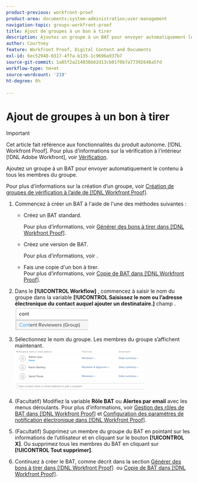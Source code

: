 ```yaml
---
product-previous: workfront-proof
product-area: documents;system-administration;user-management
navigation-topic: groups-workfront-proof
title: Ajout de groupes à un bon à tirer
description: Ajoutez un groupe à un BAT pour envoyer automatiquement le contenu à tous les membres du groupe.
author: Courtney
feature: Workfront Proof, Digital Content and Documents
exl-id: 6ec52948-0317-4ffa-b135-1c9696a937b7
source-git-commit: 1a85f2a214036b62d13cb01f0b7a77392648a5fd
workflow-type: tm+mt
source-wordcount: '219'
ht-degree: 0%

---
```


# Ajout de groupes à un bon à tirer

>[!IMPORTANT]
>
>Cet article fait référence aux fonctionnalités du produit autonome. [!DNL Workfront Proof]. Pour plus d’informations sur la vérification à l’intérieur [!DNL Adobe Workfront], voir [Vérification](../../../review-and-approve-work/proofing/proofing.md).

Ajoutez un groupe à un BAT pour envoyer automatiquement le contenu à tous les membres du groupe.

Pour plus d’informations sur la création d’un groupe, voir [Création de groupes de vérification à l’aide de [!DNL Workfront Proof]](../../../workfront-proof/wp-mnguserscontacts/groups/create-proofing-groups.md).

1. Commencez à créer un BAT à l&#39;aide de l&#39;une des méthodes suivantes :

   * Créez un BAT standard.

      Pour plus d’informations, voir [Générer des bons à tirer dans [!DNL Workfront Proof]](../../../workfront-proof/wp-work-proofsfiles/create-proofs-and-files/generate-proofs.md).

   * Créez une version de BAT.

      Pour plus d’informations, voir .
   * Fais une copie d&#39;un bon à tirer.<br>Pour plus d’informations, voir <a href="../../../workfront-proof/wp-work-proofsfiles/create-proofs-and-files/copy-proofs.md" class="MCXref xref">Copie de BAT dans [!DNL Workfront Proof]</a>.

1. Dans le **[!UICONTROL Workflow]** , commencez à saisir le nom du groupe dans la variable **[!UICONTROL Saisissez le nom ou l’adresse électronique du contact auquel ajouter un destinataire.]** champ .<br><img src="assets/typegroupname.png" alt="Capture d’écran_2018-04-06_15-05-20.png">
1. Sélectionnez le nom du groupe.
Les membres du groupe s’affichent maintenant.<br><img src="assets/membersofthegroupdisplay-350x117.png" alt="Capture d’écran_2018-04-06_15-07-06.png" style="width: 350;height: 117;">
1. (Facultatif) Modifiez la variable **Rôle BAT** ou **Alertes par email** avec les menus déroulants.
Pour plus d’informations, voir <a href="../../../workfront-proof/wp-work-proofsfiles/share-proofs-and-files/manage-proof-roles.md" class="MCXref xref">Gestion des rôles de BAT dans [!DNL Workfront Proof]</a> et <a href="../../../workfront-proof/wp-emailsntfctns/email-alerts/config-email-notification-settings-wp.md" class="MCXref xref">Configuration des paramètres de notification électronique dans [!DNL Workfront Proof]</a>.
1. (Facultatif) Supprimez un membre du groupe du BAT en pointant sur les informations de l’utilisateur et en cliquant sur le bouton **[!UICONTROL X]**.
Ou supprimez tous les membres du BAT en cliquant sur **[!UICONTROL Tout supprimer]**.
1. Continuez à créer le BAT, comme décrit dans la section <a href="../../../workfront-proof/wp-work-proofsfiles/create-proofs-and-files/generate-proofs.md" class="MCXref xref">Générer des bons à tirer dans [!DNL Workfront Proof]</a>  ou <a href="../../../workfront-proof/wp-work-proofsfiles/create-proofs-and-files/copy-proofs.md" class="MCXref xref">Copie de BAT dans [!DNL Workfront Proof]</a>. 
